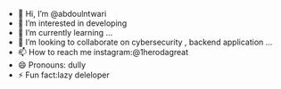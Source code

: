 - 👋 Hi, I’m @abdoulntwari
- 👀 I’m interested in developing 
- 🌱 I’m currently learning ...
- 💞️ I’m looking to collaborate on cybersecurity , backend application ...
- 📫 How to reach me instagram:@1herodagreat
- 😄 Pronouns: dully
- ⚡ Fun fact:lazy deleloper

<!---
abdoulntwari/abdoulntwari is a ✨ special ✨ repository because its `README.md` (this file) appears on your GitHub profile.
You can click the Preview link to take a look at your changes.
--->
